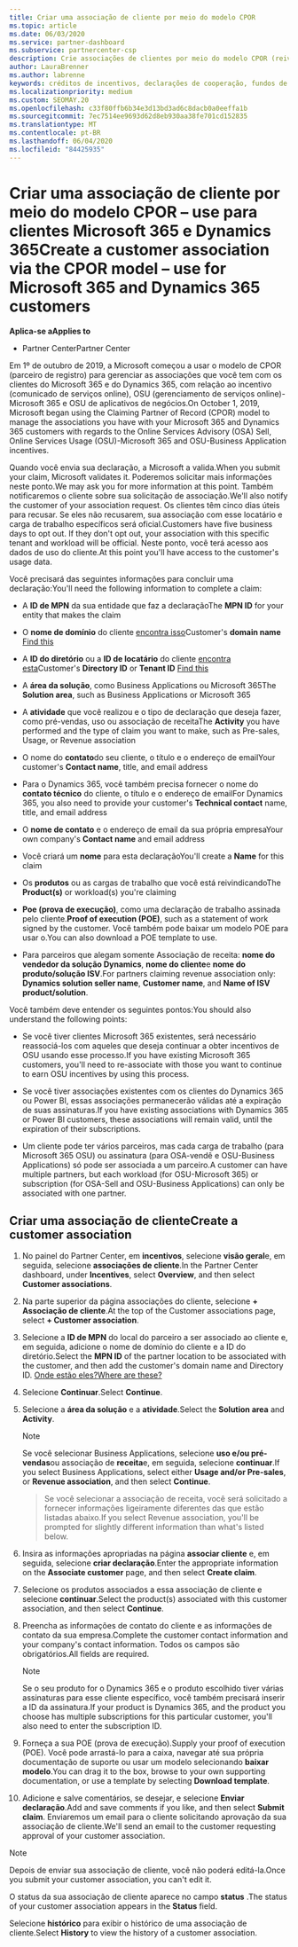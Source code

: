 ```yaml
---
title: Criar uma associação de cliente por meio do modelo CPOR
ms.topic: article
ms.date: 06/03/2020
ms.service: partner-dashboard
ms.subservice: partnercenter-csp
description: Crie associações de clientes por meio do modelo CPOR (reivindicação de parceiro de registro). Ajuda a gerenciar vendas, uso & incentivos para clientes Microsoft 365 e Dynamics 365.
author: LauraBrenner
ms.author: labrenne
keywords: créditos de incentivos, declarações de cooperação, fundos de cooperação, OSU, OSA, ISV, associação de receita
ms.localizationpriority: medium
ms.custom: SEOMAY.20
ms.openlocfilehash: c33f80ffb6b34e3d13bd3ad6c8dacb0a0eeffa1b
ms.sourcegitcommit: 7ec7514ee9693d62d8eb930aa38fe701cd152835
ms.translationtype: MT
ms.contentlocale: pt-BR
ms.lasthandoff: 06/04/2020
ms.locfileid: "84425935"
---
```

# <a name="create-a-customer-association-via-the-cpor-model--use-for-microsoft-365-and-dynamics-365-customers"></a><span data-ttu-id="2fb04-105">Criar uma associação de cliente por meio do modelo CPOR – use para clientes Microsoft 365 e Dynamics 365</span><span class="sxs-lookup"><span data-stu-id="2fb04-105">Create a customer association via the CPOR model – use for Microsoft 365 and Dynamics 365 customers</span></span>

<span data-ttu-id="2fb04-106">**Aplica-se a**</span><span class="sxs-lookup"><span data-stu-id="2fb04-106">**Applies to**</span></span>

- <span data-ttu-id="2fb04-107">Partner Center</span><span class="sxs-lookup"><span data-stu-id="2fb04-107">Partner Center</span></span>

<span data-ttu-id="2fb04-108">Em 1º de outubro de 2019, a Microsoft começou a usar o modelo de CPOR (parceiro de registro) para gerenciar as associações que você tem com os clientes do Microsoft 365 e do Dynamics 365, com relação ao incentivo (comunicado de serviços online), OSU (gerenciamento de serviços online)-Microsoft 365 e OSU de aplicativos de negócios.</span><span class="sxs-lookup"><span data-stu-id="2fb04-108">On October 1, 2019, Microsoft began using the Claiming Partner of Record (CPOR) model to manage the associations you have with your Microsoft 365 and Dynamics 365 customers with regards to the Online Services Advisory (OSA) Sell, Online Services Usage (OSU)-Microsoft 365 and OSU-Business Application incentives.</span></span>

<span data-ttu-id="2fb04-109">Quando você envia sua declaração, a Microsoft a valida.</span><span class="sxs-lookup"><span data-stu-id="2fb04-109">When you submit your claim, Microsoft validates it.</span></span> <span data-ttu-id="2fb04-110">Poderemos solicitar mais informações neste ponto.</span><span class="sxs-lookup"><span data-stu-id="2fb04-110">We may ask you for more information at this point.</span></span> <span data-ttu-id="2fb04-111">Também notificaremos o cliente sobre sua solicitação de associação.</span><span class="sxs-lookup"><span data-stu-id="2fb04-111">We'll also notify the customer of your association request.</span></span> <span data-ttu-id="2fb04-112">Os clientes têm cinco dias úteis para recusar. Se eles não recusarem, sua associação com esse locatário e carga de trabalho específicos será oficial.</span><span class="sxs-lookup"><span data-stu-id="2fb04-112">Customers have five business days to opt out. If they don't opt out, your association with this specific tenant and workload will be official.</span></span> <span data-ttu-id="2fb04-113">Neste ponto, você terá acesso aos dados de uso do cliente.</span><span class="sxs-lookup"><span data-stu-id="2fb04-113">At this point you'll have access to the customer's usage data.</span></span> 

<span data-ttu-id="2fb04-114">Você precisará das seguintes informações para concluir uma declaração:</span><span class="sxs-lookup"><span data-stu-id="2fb04-114">You'll need the following information to complete a claim:</span></span>

- <span data-ttu-id="2fb04-115">A **ID de MPN** da sua entidade que faz a declaração</span><span class="sxs-lookup"><span data-stu-id="2fb04-115">The **MPN ID** for your entity that makes the claim</span></span>

- <span data-ttu-id="2fb04-116">O **nome de domínio** do cliente [encontra isso](https://docs.microsoft.com/partner-center/find-customer-domain-name)</span><span class="sxs-lookup"><span data-stu-id="2fb04-116">Customer's **domain name** [Find this](https://docs.microsoft.com/partner-center/find-customer-domain-name)</span></span>

- <span data-ttu-id="2fb04-117">A **ID do diretório** ou a **ID de locatário** do cliente [encontra esta](https://docs.microsoft.com/partner-center/find-customer-domain-name)</span><span class="sxs-lookup"><span data-stu-id="2fb04-117">Customer's **Directory ID** or **Tenant ID** [Find this](https://docs.microsoft.com/partner-center/find-customer-domain-name)</span></span>

- <span data-ttu-id="2fb04-118">A **área da solução**, como Business Applications ou Microsoft 365</span><span class="sxs-lookup"><span data-stu-id="2fb04-118">The **Solution area**, such as Business Applications or Microsoft 365</span></span>

- <span data-ttu-id="2fb04-119">A **atividade** que você realizou e o tipo de declaração que deseja fazer, como pré-vendas, uso ou associação de receita</span><span class="sxs-lookup"><span data-stu-id="2fb04-119">The **Activity** you have performed and the type of claim you want to make, such as Pre-sales, Usage, or Revenue association</span></span>

- <span data-ttu-id="2fb04-120">O nome do **contato**do seu cliente, o título e o endereço de email</span><span class="sxs-lookup"><span data-stu-id="2fb04-120">Your customer's **Contact name**, title, and email address</span></span>

- <span data-ttu-id="2fb04-121">Para o Dynamics 365, você também precisa fornecer o nome do **contato técnico** do cliente, o título e o endereço de email</span><span class="sxs-lookup"><span data-stu-id="2fb04-121">For Dynamics 365, you also need to provide your customer's **Technical contact** name, title, and email address</span></span>

- <span data-ttu-id="2fb04-122">O **nome de contato** e o endereço de email da sua própria empresa</span><span class="sxs-lookup"><span data-stu-id="2fb04-122">Your own company's **Contact name** and email address</span></span>

- <span data-ttu-id="2fb04-123">Você criará um **nome** para esta declaração</span><span class="sxs-lookup"><span data-stu-id="2fb04-123">You'll create a **Name** for this claim</span></span>

- <span data-ttu-id="2fb04-124">Os **produtos** ou as cargas de trabalho que você está reivindicando</span><span class="sxs-lookup"><span data-stu-id="2fb04-124">The **Product(s)** or workload(s) you're claiming</span></span>

- <span data-ttu-id="2fb04-125">**Poe (prova de execução)**, como uma declaração de trabalho assinada pelo cliente.</span><span class="sxs-lookup"><span data-stu-id="2fb04-125">**Proof of execution (POE)**, such as a statement of work signed by the customer.</span></span> <span data-ttu-id="2fb04-126">Você também pode baixar um modelo POE para usar o.</span><span class="sxs-lookup"><span data-stu-id="2fb04-126">You can also download a POE template to use.</span></span>

- <span data-ttu-id="2fb04-127">Para parceiros que alegam somente Associação de receita: **nome do vendedor da solução Dynamics**, **nome do cliente**e **nome do produto/solução ISV**.</span><span class="sxs-lookup"><span data-stu-id="2fb04-127">For partners claiming revenue association only: **Dynamics solution seller name**, **Customer name**, and **Name of ISV product/solution**.</span></span> 

<span data-ttu-id="2fb04-128">Você também deve entender os seguintes pontos:</span><span class="sxs-lookup"><span data-stu-id="2fb04-128">You should also understand the following points:</span></span>

- <span data-ttu-id="2fb04-129">Se você tiver clientes Microsoft 365 existentes, será necessário reassociá-los com aqueles que deseja continuar a obter incentivos de OSU usando esse processo.</span><span class="sxs-lookup"><span data-stu-id="2fb04-129">If you have existing Microsoft 365 customers, you'll need to re-associate with those you want to continue to earn OSU incentives by using this process.</span></span>

- <span data-ttu-id="2fb04-130">Se você tiver associações existentes com os clientes do Dynamics 365 ou Power BI, essas associações permanecerão válidas até a expiração de suas assinaturas.</span><span class="sxs-lookup"><span data-stu-id="2fb04-130">If you have existing associations with Dynamics 365 or Power BI customers, these associations will remain valid, until the expiration of their subscriptions.</span></span>

- <span data-ttu-id="2fb04-131">Um cliente pode ter vários parceiros, mas cada carga de trabalho (para Microsoft 365 OSU) ou assinatura (para OSA-vendê e OSU-Business Applications) só pode ser associada a um parceiro.</span><span class="sxs-lookup"><span data-stu-id="2fb04-131">A customer can have multiple partners, but each workload (for OSU-Microsoft 365) or subscription (for OSA-Sell and OSU-Business Applications) can only be associated with one partner.</span></span>

## <a name="create-a-customer-association"></a><span data-ttu-id="2fb04-132">Criar uma associação de cliente</span><span class="sxs-lookup"><span data-stu-id="2fb04-132">Create a customer association</span></span>

1. <span data-ttu-id="2fb04-133">No painel do Partner Center, em **incentivos**, selecione **visão geral**e, em seguida, selecione **associações de cliente**.</span><span class="sxs-lookup"><span data-stu-id="2fb04-133">In the Partner Center dashboard, under **Incentives**, select **Overview**, and then select **Customer associations**.</span></span> 

2. <span data-ttu-id="2fb04-134">Na parte superior da página associações do cliente, selecione **+ Associação de cliente**.</span><span class="sxs-lookup"><span data-stu-id="2fb04-134">At the top of the Customer associations page, select **+ Customer association**.</span></span>

3. <span data-ttu-id="2fb04-135">Selecione a **ID de MPN** do local do parceiro a ser associado ao cliente e, em seguida, adicione o nome de domínio do cliente e a ID do diretório.</span><span class="sxs-lookup"><span data-stu-id="2fb04-135">Select the **MPN ID** of the partner location to be associated with the customer, and then add the customer's domain name and Directory ID.</span></span> [<span data-ttu-id="2fb04-136">Onde estão eles?</span><span class="sxs-lookup"><span data-stu-id="2fb04-136">Where are these?</span></span>](https://docs.microsoft.com/partner-center/find-customer-domain-name)

4. <span data-ttu-id="2fb04-137">Selecione **Continuar**.</span><span class="sxs-lookup"><span data-stu-id="2fb04-137">Select **Continue**.</span></span>

5. <span data-ttu-id="2fb04-138">Selecione a **área da solução** e a **atividade**.</span><span class="sxs-lookup"><span data-stu-id="2fb04-138">Select the **Solution area** and **Activity**.</span></span> 

   >[!Note]
   >
   ><span data-ttu-id="2fb04-139">Se você selecionar Business Applications, selecione **uso e/ou pré-vendas**ou associação de **receita**e, em seguida, selecione **continuar**.</span><span class="sxs-lookup"><span data-stu-id="2fb04-139">If you select Business Applications, select either **Usage and/or Pre-sales**, or **Revenue association**, and then select **Continue**.</span></span> 

   ><span data-ttu-id="2fb04-140">Se você selecionar a associação de receita, você será solicitado a fornecer informações ligeiramente diferentes das que estão listadas abaixo.</span><span class="sxs-lookup"><span data-stu-id="2fb04-140">If you select Revenue association, you'll be prompted for slightly different information than what's listed below.</span></span>

6. <span data-ttu-id="2fb04-141">Insira as informações apropriadas na página **associar cliente** e, em seguida, selecione **criar declaração**.</span><span class="sxs-lookup"><span data-stu-id="2fb04-141">Enter the appropriate information on the **Associate customer** page, and then select **Create claim**.</span></span>

7. <span data-ttu-id="2fb04-142">Selecione os produtos associados a essa associação de cliente e selecione **continuar**.</span><span class="sxs-lookup"><span data-stu-id="2fb04-142">Select the product(s) associated with this customer association, and then select **Continue**.</span></span>

8. <span data-ttu-id="2fb04-143">Preencha as informações de contato do cliente e as informações de contato da sua empresa.</span><span class="sxs-lookup"><span data-stu-id="2fb04-143">Complete the customer contact information and your company's contact information.</span></span> <span data-ttu-id="2fb04-144">Todos os campos são obrigatórios.</span><span class="sxs-lookup"><span data-stu-id="2fb04-144">All fields are required.</span></span> 

   >[!NOTE]
   ><span data-ttu-id="2fb04-145">Se o seu produto for o Dynamics 365 e o produto escolhido tiver várias assinaturas para esse cliente específico, você também precisará inserir a ID da assinatura.</span><span class="sxs-lookup"><span data-stu-id="2fb04-145">If your product is Dynamics 365, and the product you choose has multiple subscriptions for this particular customer, you'll also need to enter the subscription ID.</span></span>

9. <span data-ttu-id="2fb04-146">Forneça a sua POE (prova de execução).</span><span class="sxs-lookup"><span data-stu-id="2fb04-146">Supply your proof of execution (POE).</span></span> <span data-ttu-id="2fb04-147">Você pode arrastá-lo para a caixa, navegar até sua própria documentação de suporte ou usar um modelo selecionando **baixar modelo**.</span><span class="sxs-lookup"><span data-stu-id="2fb04-147">You can drag it to the box, browse to your own supporting documentation, or use a template by selecting **Download template**.</span></span> 

10. <span data-ttu-id="2fb04-148">Adicione e salve comentários, se desejar, e selecione **Enviar declaração**.</span><span class="sxs-lookup"><span data-stu-id="2fb04-148">Add and save comments if you like, and then select **Submit claim**.</span></span> <span data-ttu-id="2fb04-149">Enviaremos um email para o cliente solicitando aprovação da sua associação de cliente.</span><span class="sxs-lookup"><span data-stu-id="2fb04-149">We'll send an email to the customer requesting approval of your customer association.</span></span>

   >[!NOTE]
   ><span data-ttu-id="2fb04-150">Depois de enviar sua associação de cliente, você não poderá editá-la.</span><span class="sxs-lookup"><span data-stu-id="2fb04-150">Once you submit your customer association, you can't edit it.</span></span>

<span data-ttu-id="2fb04-151">O status da sua associação de cliente aparece no campo **status** .</span><span class="sxs-lookup"><span data-stu-id="2fb04-151">The status of your customer association appears in the **Status** field.</span></span>

<span data-ttu-id="2fb04-152">Selecione **histórico** para exibir o histórico de uma associação de cliente.</span><span class="sxs-lookup"><span data-stu-id="2fb04-152">Select **History** to view the history of a customer association.</span></span>
